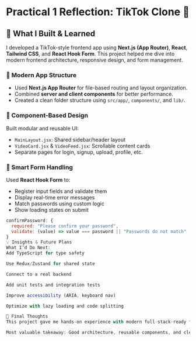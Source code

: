 # Practical 1 Reflection: TikTok Clone 🚀

## 🧠 What I Built & Learned

I developed a TikTok-style frontend app using **Next.js (App Router)**, **React**, **Tailwind CSS**, and **React Hook Form**. This project helped me dive into modern frontend architecture, responsive design, and form management.

### 🔄 Modern App Structure
- Used **Next.js App Router** for file-based routing and layout organization.
- Combined **server and client components** for better performance.
- Created a clean folder structure using `src/app/`, `components/`, and `lib/`.

### 🧩 Component-Based Design
Built modular and reusable UI:
- `MainLayout.jsx`: Shared sidebar/header layout
- `VideoCard.jsx` & `VideoFeed.jsx`: Scrollable content cards
- Separate pages for login, signup, upload, profile, etc.

### 📝 Smart Form Handling
Used **React Hook Form** to:
- Register input fields and validate them
- Display real-time error messages
- Match passwords using custom logic
- Show loading states on submit

```js
confirmPassword: {
  required: "Please confirm your password",
  validate: (value) => value === password || "Passwords do not match"
}
💡 Insights & Future Plans
What I’d Do Next:
Add TypeScript for type safety

Use Redux/Zustand for shared state

Connect to a real backend

Add unit tests and integration tests

Improve accessibility (ARIA, keyboard nav)

Optimize with lazy loading and code splitting

📌 Final Thoughts
This project gave me hands-on experience with modern full-stack-ready frontend tools. I saw how Next.js, React, Tailwind CSS, and React Hook Form all work together smoothly.

Most valuable takeaway: Good architecture, reusable components, and clear validation logic make apps scalable and user-friendly.